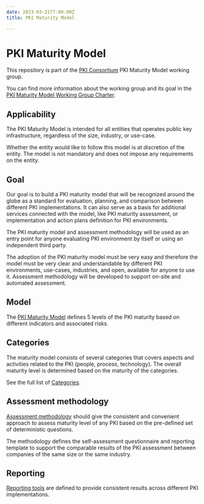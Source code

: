 ```yaml
---
date: 2023-03-21T7:00:00Z
title: PKI Maturity Model

---
```


# PKI Maturity Model

This repository is part of the [PKI Consortium](https://pkic.org/) PKI Maturity Model working group.

You can find more information about the working group and its goal in the [PKI Maturity Model Working Group Charter](https://pkic.org/wg/pkimm/charter/).

## Applicability

The PKI Maturity Model is intended for all entities that operates public key infrastructure, regardless of the size, industry, or use-case.

Whether the entity would like to follow this model is at discretion of the entity. The model is not mandatory and does not impose any requirements on the entity.

## Goal

Our goal is to build a PKI maturity model that will be recognized around the globe as a standard for evaluation, planning, and comparison between different PKI implementations. It can also serve as a basis for additional services connected with the model, like PKI maturity assessment, or implementation and action plans definition for PKI environments.

The PKI maturity model and assessment methodology will be used as an entry point for anyone evaluating PKI environment by itself or using an independent third party.

The adoption of the PKI maturity model must be very easy and therefore the model must be very clear and understandable by different PKI environments, use-cases, industries, and open, available for anyone to use it. Assessment methodology will be developed to support on-site and automated assessment.

## Model

The [PKI Maturity Model](./model/) defines 5 levels of the PKI maturity based on different indicators and associated risks.

## Categories

The maturity model consists of several categories that covers aspects and activities related to the PKI (people, process, technology). The overall maturity level is determined based on the maturity of the categories.

See the full list of [Categories](./categories/).

## Assessment methodology

[Assessment methodology](./assessment/) should give the consistent and convenient approach to assess maturity level of any PKI based on the pre-defined set of deterministic questions.

The methodology defines the self-assessment questionnaire and reporting template to support the comparable results of the PKI assessment between companies of the same size or the same industry.

## Reporting

[Reporting tools](./report/) are defined to provide consistent results across different PKI implementations.